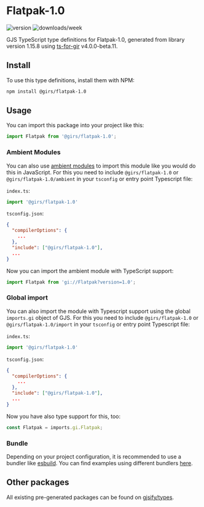 
# Flatpak-1.0

![version](https://img.shields.io/npm/v/@girs/flatpak-1.0)
![downloads/week](https://img.shields.io/npm/dw/@girs/flatpak-1.0)


GJS TypeScript type definitions for Flatpak-1.0, generated from library version 1.15.8 using [ts-for-gir](https://github.com/gjsify/ts-for-gir) v4.0.0-beta.11.


## Install

To use this type definitions, install them with NPM:
```bash
npm install @girs/flatpak-1.0
```

## Usage

You can import this package into your project like this:
```ts
import Flatpak from '@girs/flatpak-1.0';
```

### Ambient Modules

You can also use [ambient modules](https://github.com/gjsify/ts-for-gir/tree/main/packages/cli#ambient-modules) to import this module like you would do this in JavaScript.
For this you need to include `@girs/flatpak-1.0` or `@girs/flatpak-1.0/ambient` in your `tsconfig` or entry point Typescript file:

`index.ts`:
```ts
import '@girs/flatpak-1.0'
```

`tsconfig.json`:
```json
{
  "compilerOptions": {
    ...
  },
  "include": ["@girs/flatpak-1.0"],
  ...
}
```

Now you can import the ambient module with TypeScript support: 

```ts
import Flatpak from 'gi://Flatpak?version=1.0';
```

### Global import

You can also import the module with Typescript support using the global `imports.gi` object of GJS.
For this you need to include `@girs/flatpak-1.0` or `@girs/flatpak-1.0/import` in your `tsconfig` or entry point Typescript file:

`index.ts`:
```ts
import '@girs/flatpak-1.0'
```

`tsconfig.json`:
```json
{
  "compilerOptions": {
    ...
  },
  "include": ["@girs/flatpak-1.0"],
  ...
}
```

Now you have also type support for this, too:

```ts
const Flatpak = imports.gi.Flatpak;
```

### Bundle

Depending on your project configuration, it is recommended to use a bundler like [esbuild](https://esbuild.github.io/). You can find examples using different bundlers [here](https://github.com/gjsify/ts-for-gir/tree/main/examples).

## Other packages

All existing pre-generated packages can be found on [gjsify/types](https://github.com/gjsify/types).

